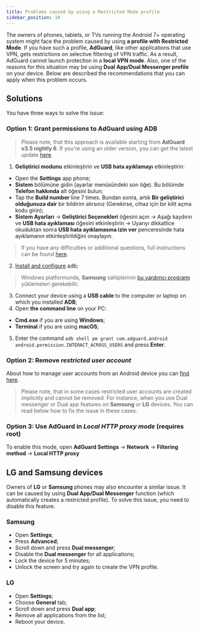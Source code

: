 ```yaml
---
title: Problems caused by using a Restricted Mode profile
sidebar_position: 10
---
```


The owners of phones, tablets, or TVs running the Android 7+ operating system might face the problem caused by using **a profile with Restricted Mode**. If you have such a profile, **AdGuard**, like other applications that use VPN, gets restrictions on selective filtering of VPN traffic. As a result, AdGuard cannot launch protection in a **local VPN mode**. Also, one of the reasons for this situation may be using **Dual App/Dual Messenger profile** on your device. Below are described the recommendations that you can apply when this problem occurs.

## Solutions

You have three ways to solve the issue:

### Option 1: Grant permissions to AdGuard using ADB

> Please note, that this approach is available starting from **AdGuard v3.5 nightly 6**. If you're using an older version, you can get the latest update [here](https://adguard.com/adguard-android/overview.html).

1. **Geliştirici modunu** etkinleştirin ve **USB hata ayıklamayı** etkinleştirin:
- Open the **Settings** app phone;
- **Sistem** bölümüne gidin (ayarlar menüsündeki son öğe). Bu bölümde **Telefon hakkında** alt öğesini bulun;
- Tap the **Build number** line 7 times. Bundan sonra, artık **Bir geliştirici olduğunuza dair** bir bildirim alırsınız (Gerekirse, cihaz için bir kilit açma kodu girin);
- **Sistem Ayarları** → **Geliştirici Seçenekleri** öğesini açın → Aşağı kaydırın ve **USB hata ayıklaması** öğesini etkinleştirin → Uyarıyı dikkatlice okuduktan sonra **USB hata ayıklamasına izin ver** penceresinde hata ayıklamanın etkinleştirildiğini onaylayın.

> If you have any difficulties or additional questions, full instructions can be found [here](https://developer.android.com/studio/debug/dev-options).

2. [Install and configure](https://www.xda-developers.com/install-adb-windows-macos-linux/) adb;
> Windows platformunda, **Samsung** sahiplerinin [bu yardımcı programı](https://developer.samsung.com/mobile/android-usb-driver.html) yüklemeleri gerekebilir.
3. Connect your device using a **USB cable** to the computer or laptop on which you installed **ADB**;
4. Open **the command line** on your PC:
- **Cmd.exe** if you are using **Windows**;
- **Terminal** if you are using **macOS**;
5. Enter the command `adb shell pm grant com.adguard.android android.permission.INTERACT_ACROSS_USERS` and press **Enter**.

### Option 2: Remove *restricted user account*

About how to manage user accounts from an Android device you can [find here](https://support.google.com/a/answer/6223444?hl=en).

> Please note, that in some cases restricted user accounts are created implicitly and cannot be removed. For instance, when you use Dual messenger or Dual app features on **Samsung** or **LG** devices. You can read below how to fix the issue in these cases.

### Option 3: Use AdGuard in *Local HTTP proxy mode* (requires root)

To enable this mode, open **AdGuard Settings** → **Network** → **Filtering method** → **Local HTTP proxy**

## LG and Samsung devices

Owners of **LG** or **Samsung** phones may also encounter a similar issue. It can be caused by using **Dual App/Dual Messenger** function (which automatically creates a restricted profile). To solve this issue, you need to disable this feature.

### Samsung

- Open **Settings**;
- Press **Advanced**;
- Scroll down and press **Dual messenger**;
- Disable the **Dual messenger** for all applications;
- Lock the device for 5 minutes;
- Unlock the screen and try again to create the VPN profile.

### LG

- Open **Settings**;
- Choose **General** tab;
- Scroll down and press **Dual app**;
- Remove all applications from the list;
- Reboot your device.